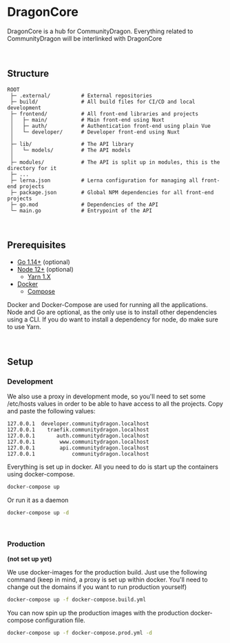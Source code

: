 # DragonCore
DragonCore is a hub for CommunityDragon.
Everything related to CommunityDragon will be interlinked with DragonCore

&nbsp;

## Structure
```
ROOT
 ├─ .external/          # External repositories
 ├─ build/              # All build files for CI/CD and local development
 ├─ frontend/           # All front-end libraries and projects
 │   ├─ main/           # Main front-end using Nuxt
 │   ├─ auth/           # Authentication front-end using plain Vue
 │   └─ developer/      # Developer front-end using Nuxt
 │
 ├─ lib/                # The API library
 │   └─ models/         # The API models
 │
 ├─ modules/            # The API is split up in modules, this is the directory for it
 ├─ ...
 ├─ lerna.json          # Lerna configuration for managing all front-end projects
 ├─ package.json        # Global NPM dependencies for all front-end projects
 ├─ go.mod              # Dependencies of the API
 └─ main.go             # Entrypoint of the API
```

&nbsp;

## Prerequisites
- [Go 1.14+](https://golang.org/) (optional)
- [Node 12+](https://nodejs.org/en/) (optional)
  - [Yarn 1.X](https://classic.yarnpkg.com/)
- [Docker](https://www.docker.com/)
  - [Compose](https://docs.docker.com/compose/install/)

Docker and Docker-Compose are used for running all the applications.
Node and Go are optional, as the only use is to install other dependencies
using a CLI. If you do want to install a dependency for node, do make sure 
to use Yarn.

&nbsp;

## Setup
### Development
We also use a proxy in development mode, so you'll need to set some /etc/hosts values
in order to be able to have access to all the projects. Copy and paste the following values:
```
127.0.0.1  developer.communitydragon.localhost
127.0.0.1    traefik.communitydragon.localhost
127.0.0.1       auth.communitydragon.localhost
127.0.0.1        www.communitydragon.localhost
127.0.0.1        api.communitydragon.localhost
127.0.0.1            communitydragon.localhost
```
Everything is set up in docker. All you need to do is start up the containers using docker-compose.
```bash
docker-compose up
```
Or run it as a daemon
```bash
docker-compose up -d
```

&nbsp;

### Production
**(not set up yet)**

We use docker-images for the production build. Just use the following command (keep 
in mind, a proxy is set up within docker. You'll need to change out the domains if 
you want to run production yourself)
```bash
docker-compose up -f docker-compose.build.yml
```
You can now spin up the production images with the production docker-compose configuration file.
```bash
docker-compose up -f docker-compose.prod.yml -d
```
